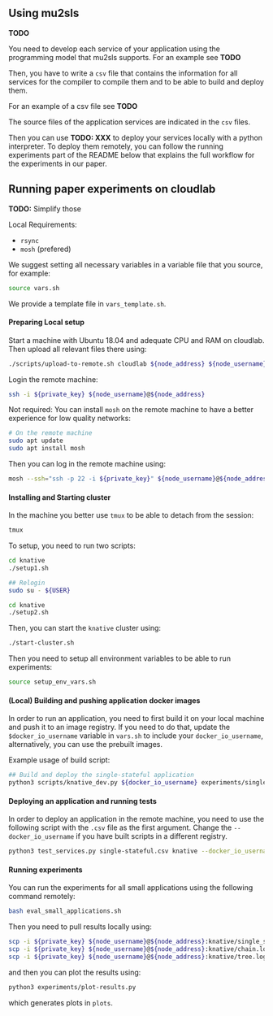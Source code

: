 ## Using mu2sls

__TODO__

You need to develop each service of your application using the programming model that mu2sls supports.
For an example see __TODO__

Then, you have to write a `csv` file that contains the information for all services for the compiler to compile them and to be able to build and deploy them.

For an example of a csv file see __TODO__

The source files of the application services are indicated in the `csv` files.

Then you can use __TODO: XXX__ to deploy your services locally with a python interpreter. To deploy them remotely, you can follow the running experiments part of the README below that explains the full workflow for the experiments in our paper.

## Running paper experiments on cloudlab

__TODO:__ Simplify those

Local Requirements:
- `rsync`
- `mosh` (prefered)

We suggest setting all necessary variables in a variable file that you source, for example:

```sh
source vars.sh
```

We provide a template file in `vars_template.sh`.

#### Preparing Local setup

Start a machine with Ubuntu 18.04 and adequate CPU and RAM on cloudlab. Then upload all relevant files there using:

```sh
./scripts/upload-to-remote.sh cloudlab ${node_address} ${node_username} ${private_key}
```

Login the remote machine:

```sh
ssh -i ${private_key} ${node_username}@${node_address}
```

Not required: You can install `mosh` on the remote machine to have a better experience for low quality networks:

```sh
# On the remote machine
sudo apt update
sudo apt install mosh
```

Then you can log in the remote machine using:

```sh
mosh --ssh="ssh -p 22 -i ${private_key}" ${node_username}@${node_address}
```

#### Installing and Starting cluster

In the machine you better use `tmux` to be able to detach from the session:

```sh
tmux
```

To setup, you need to run two scripts:

```sh
cd knative
./setup1.sh

## Relogin
sudo su - ${USER}

cd knative
./setup2.sh
```

Then, you can start the `knative` cluster using:
```sh
./start-cluster.sh
```

Then you need to setup all environment variables to be able to run experiments:
```sh
source setup_env_vars.sh
```

#### (Local) Building and pushing application docker images

In order to run an application, you need to first build it on your local machine and push it to an image registry. If you need to do that, update the `$docker_io_username` variable in `vars.sh` to include your `docker_io_username`, alternatively, you can use the prebuilt images.

Example usage of build script:
```sh
## Build and deploy the single-stateful application
python3 scripts/knative_dev.py ${docker_io_username} experiments/single-stateful.csv
```

#### Deploying an application and running tests

In order to deploy an application in the remote machine, you need to use the following script with the `.csv` file as the first argument. Change the `--docker_io_username` if you have built scripts in a different registry.

```sh
python3 test_services.py single-stateful.csv knative --docker_io_username konstantinoskallas
```

#### Running experiments

You can run the experiments for all small applications using the following command remotely:

```sh
bash eval_small_applications.sh
```

Then you need to pull results locally using:

```sh
scp -i ${private_key} ${node_username}@${node_address}:knative/single_stateful.log ./results/single_stateful.log
scp -i ${private_key} ${node_username}@${node_address}:knative/chain.log ./results/chain.log
scp -i ${private_key} ${node_username}@${node_address}:knative/tree.log ./results/tree.log
```

and then you can plot the results using:

```sh
python3 experiments/plot-results.py
```

which generates plots in `plots`.